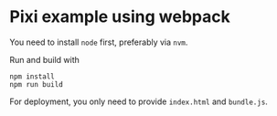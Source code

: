 # Pixi example using webpack

You need to install `node` first, preferably via `nvm`.

Run and build with
```
npm install
npm run build
```

For deployment, you only need to provide `index.html` and `bundle.js`.